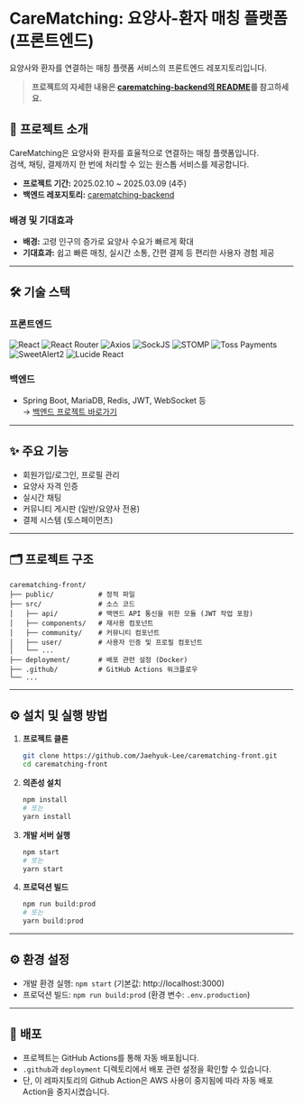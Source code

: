 # CareMatching: 요양사-환자 매칭 플랫폼 (프론트엔드)

요양사와 환자를 연결하는 매칭 플랫폼 서비스의 프론트엔드 레포지토리입니다.

> **프로젝트의 자세한 내용은 [carematching-backend의 README](https://github.com/Jaehyuk-Lee/carematching-backend#readme)를 참고하세요.**

## 📘 프로젝트 소개

CareMatching은 요양사와 환자를 효율적으로 연결하는 매칭 플랫폼입니다.  
검색, 채팅, 결제까지 한 번에 처리할 수 있는 원스톱 서비스를 제공합니다.

- **프로젝트 기간:** 2025.02.10 ~ 2025.03.09 (4주)
- **백엔드 레포지토리:** [carematching-backend](https://github.com/Jaehyuk-Lee/carematching-backend)

### 배경 및 기대효과

- **배경:** 고령 인구의 증가로 요양사 수요가 빠르게 확대
- **기대효과:** 쉽고 빠른 매칭, 실시간 소통, 간편 결제 등 편리한 사용자 경험 제공

---

## 🛠️ 기술 스택

### 프론트엔드

![React](https://img.shields.io/badge/React-61DAFB?style=flat&logo=react&logoColor=black)
![React Router](https://img.shields.io/badge/React_Router-CA4245?style=flat&logo=react-router&logoColor=white)
![Axios](https://img.shields.io/badge/Axios-5A29E4?style=flat)
![SockJS](https://img.shields.io/badge/SockJS-000000?style=flat)
![STOMP](https://img.shields.io/badge/STOMP-000000?style=flat)
![Toss Payments](https://img.shields.io/badge/Toss_Payments-0064FF?style=flat)
![SweetAlert2](https://img.shields.io/badge/SweetAlert2-FF6F61?style=flat)
![Lucide React](https://img.shields.io/badge/Lucide_React-000000?style=flat)

### 백엔드

- Spring Boot, MariaDB, Redis, JWT, WebSocket 등  
  → [백엔드 프로젝트 바로가기](https://github.com/Jaehyuk-Lee/carematching-backend)

---

## ✨ 주요 기능

- 회원가입/로그인, 프로필 관리
- 요양사 자격 인증
- 실시간 채팅
- 커뮤니티 게시판 (일반/요양사 전용)
- 결제 시스템 (토스페이먼츠)

---

## 🗂️ 프로젝트 구조

```
carematching-front/
├── public/           # 정적 파일
├── src/              # 소스 코드
│   ├── api/          # 백엔드 API 통신을 위한 모듈 (JWT 작업 포함)
│   ├── components/   # 재사용 컴포넌트
│   ├── community/    # 커뮤니티 컴포넌트
│   ├── user/         # 사용자 인증 및 프로필 컴포넌트
│   └── ...
├── deployment/       # 배포 관련 설정 (Docker)
├── .github/          # GitHub Actions 워크플로우
└── ...
```

---

## ⚙️ 설치 및 실행 방법

1. **프로젝트 클론**
    ```bash
    git clone https://github.com/Jaehyuk-Lee/carematching-front.git
    cd carematching-front
    ```

2. **의존성 설치**
    ```bash
    npm install
    # 또는
    yarn install
    ```

3. **개발 서버 실행**
    ```bash
    npm start
    # 또는
    yarn start
    ```

4. **프로덕션 빌드**
    ```bash
    npm run build:prod
    # 또는
    yarn build:prod
    ```

---

## ⚙️ 환경 설정

- 개발 환경 실행: `npm start` (기본값: http://localhost:3000)
- 프로덕션 빌드: `npm run build:prod` (환경 변수: `.env.production`)

---

## 🚀 배포

- 프로젝트는 GitHub Actions를 통해 자동 배포됩니다.
- `.github`과 `deployment` 디렉토리에서 배포 관련 설정을 확인할 수 있습니다.
- 단, 이 레파지토리의 Github Action은 AWS 사용이 중지됨에 따라 자동 배포 Action을 중지시켰습니다.
